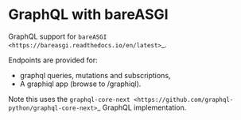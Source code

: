 # GraphQL with bareASGI

GraphQL support for `bareASGI <https://bareasgi.readthedocs.io/en/latest>`_.

Endpoints are provided for:

* graphql queries, mutations and subscriptions,
* A graphiql app (browse to /graphiql).

Note this uses the `graphql-core-next <https://github.com/graphql-python/graphql-core-next>`_ GraphQL implementation.
